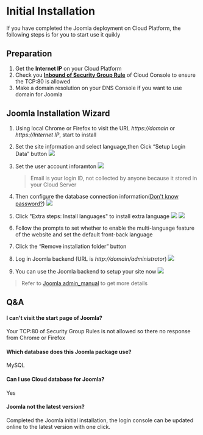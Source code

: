# Initial Installation

If you have completed the Joomla deployment on Cloud Platform, the following steps is for you to start use it quikly

## Preparation

1. Get the **Internet IP** on your Cloud Platform
2. Check you **[Inbound of Security Group Rule](https://support.websoft9.com/docs/faq/tech-instance.html)** of Cloud Console to ensure the TCP:80 is allowed
3. Make a domain resolution on your DNS Console if you want to use domain for Joomla

## Joomla Installation Wizard

1. Using local Chrome or Firefox to visit the URL *https://domain* or *https://Internet IP*, start to install  

2. Set the site information and select language,then Cick “Setup Login Data” button
   ![](https://libs.websoft9.com/Websoft9/DocsPicture/en/joomla/joomla-wizard1-websoft9.png)

3. Set the user account inforamton
   ![](https://libs.websoft9.com/Websoft9/DocsPicture/en/joomla/joomla-wizard2-websoft9.png)
   > Email is your login ID, not collected by anyone because it stored in your Cloud Server

4. Then configure the database connection information([Don't know password?](/stack-accounts.html#mysql))
   ![](https://libs.websoft9.com/Websoft9/DocsPicture/en/joomla/joomla-wizard3-websoft9.png)

5. Click "Extra steps: Install languages" to install extra language 
   ![](https://libs.websoft9.com/Websoft9/DocsPicture/en/joomla/joomla-wizard4-websoft9.png)
   ![](https://libs.websoft9.com/Websoft9/DocsPicture/en/joomla/joomla-wizard5-websoft9.png)

6. Follow the prompts to set whether to enable the multi-language feature of the website and set the default front-back language

7. Click the “Remove installation folder” button

8. Log in Joomla backend (URL is *http://domain/administrator*)
   ![](https://libs.websoft9.com/Websoft9/DocsPicture/en/joomla/joomla-wizard6-websoft9.png)

9. You can use the Joomla backend to setup your site now
   ![](https://libs.websoft9.com/Websoft9/DocsPicture/en/joomla/joomla-wizard7-websoft9.png)

> Refer to [Joomla admin_manual](https://docs.joomla.org/Main_Page) to get more details

## Q&A

#### I can't visit the start page of Joomla?

Your TCP:80 of Security Group Rules is not allowed so there no response from Chrome or Firefox

#### Which database does this Joomla package use?

MySQL

#### Can I use Cloud database for Joomla?

Yes

#### Joomla not the latest version?

Completed the Joomla initial installation, the login console can be updated online to the latest version with one click.